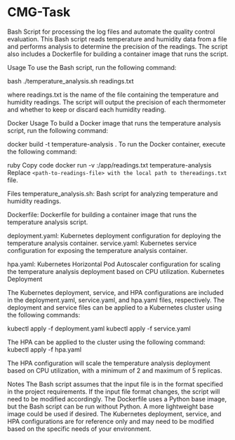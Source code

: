 # CMG-Task

Bash Script for processing the log files and automate the quality control evaluation.
This Bash script reads temperature and humidity data from a file and performs analysis to determine the precision of the readings. The script also includes a Dockerfile for building a container image that runs the script.

Usage
To use the Bash script, run the following command:

bash
./temperature_analysis.sh readings.txt

where readings.txt is the name of the file containing the temperature and humidity readings. The script will output the precision of each thermometer and whether to keep or discard each humidity reading.

Docker Usage
To build a Docker image that runs the temperature analysis script, run the following command:

docker build -t temperature-analysis .
To run the Docker container, execute the following command:

ruby
Copy code
docker run -v <path-to-readings-file>:/app/readings.txt temperature-analysis
Replace `<path-to-readings-file> with the local path to thereadings.txt` file.

Files
temperature_analysis.sh: Bash script for analyzing temperature and humidity readings.

Dockerfile: Dockerfile for building a container image that runs the temperature analysis script.

deployment.yaml: Kubernetes deployment configuration for deploying the temperature analysis container.
service.yaml: Kubernetes service configuration for exposing the temperature analysis container.

hpa.yaml: Kubernetes Horizontal Pod Autoscaler configuration for scaling the temperature analysis deployment based on CPU utilization.
Kubernetes Deployment

The Kubernetes deployment, service, and HPA configurations are included in the deployment.yaml, service.yaml, and hpa.yaml files, respectively. The deployment and service files can be applied to a Kubernetes cluster using the following commands:

kubectl apply -f deployment.yaml
kubectl apply -f service.yaml

The HPA can be applied to the cluster using the following command:
kubectl apply -f hpa.yaml

The HPA configuration will scale the temperature analysis deployment based on CPU utilization, with a minimum of 2 and maximum of 5 replicas.

Notes
The Bash script assumes that the input file is in the format specified in the project requirements. If the input file format changes, the script will need to be modified accordingly.
The Dockerfile uses a Python base image, but the Bash script can be run without Python. A more lightweight base image could be used if desired.
The Kubernetes deployment, service, and HPA configurations are for reference only and may need to be modified based on the specific needs of your environment.
